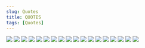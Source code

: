 ```yaml
---
slug: Quotes
title: QUOTES
tags: [Quotes]
---
```


![](img/ccgsu.jpg)
![](Qoutes/Abdulllahi.jpg)
![](Qoutes/Akko.jpg)
![](Qoutes/amaraci.jpg)
![](Qoutes/Divik.jpg)
![](Qoutes/Eveso.jpg)
![](Qoutes/Ezikel.jpg)
![](Qoutes/galadimah.jpg)
![](Qoutes/Geek.jpg)
![](Qoutes/Gimbiya.jpg)
![](Qoutes/halimah.jpg)
![](Qoutes/iseac.jpg)
![](Qoutes/kumu.jpg)
![](Qoutes/mailittafi.jpg)
![](Qoutes/magaji.jpg)
![](Qoutes/said.jpg)
![](Qoutes/smb.jpg)
![](Qoutes/yusuf.jpg)
